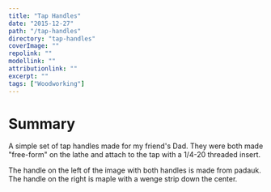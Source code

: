 ```yaml
---
title: "Tap Handles"
date: "2015-12-27"
path: "/tap-handles"
directory: "tap-handles"
coverImage: ""
repolink: ""
modellink: ""
attributionlink: ""
excerpt: ""
tags: ["Woodworking"]
---
```


# Summary

A simple set of tap handles made for my friend's Dad. They were both made "free-form" on the lathe and attach to the tap with a 1/4-20 threaded insert.

The handle on the left of the image with both handles is made from padauk. The handle on the right is maple with a wenge strip down the center.
